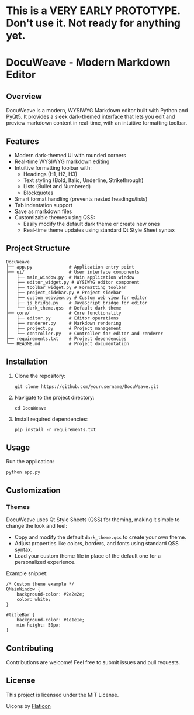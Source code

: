 # This is a VERY EARLY PROTOTYPE. Don't use it. Not ready for anything yet.

# DocuWeave - Modern Markdown Editor

## Overview
DocuWeave is a modern, WYSIWYG Markdown editor built with Python and PyQt5. It provides a sleek dark-themed interface that lets you edit and preview markdown content in real-time, with an intuitive formatting toolbar.

## Features
- Modern dark-themed UI with rounded corners
- Real-time WYSIWYG markdown editing
- Intuitive formatting toolbar with:
  - Headings (H1, H2, H3)
  - Text styling (Bold, Italic, Underline, Strikethrough)
  - Lists (Bullet and Numbered)
  - Blockquotes
- Smart format handling (prevents nested headings/lists)
- Tab indentation support
- Save as markdown files
- Customizable themes using QSS:
  - Easily modify the default dark theme or create new ones
  - Real-time theme updates using standard Qt Style Sheet syntax

## Project Structure
```
DocuWeave
├── app.py              # Application entry point
├── ui/                 # User interface components
│   ├── main_window.py  # Main application window
│   ├── editor_widget.py # WYSIWYG editor component
│   ├── toolbar_widget.py # Formatting toolbar
│   ├── project_sidebar.py # Project sidebar
│   ├── custom_webview.py # Custom web view for editor
│   ├── js_bridge.py    # JavaScript bridge for editor
│   └── dark_theme.qss  # Default dark theme
├── core/               # Core functionality
│   ├── editor.py       # Editor operations
│   ├── renderer.py     # Markdown rendering
│   ├── project.py      # Project management
│   └── controller.py   # Controller for editor and renderer
├── requirements.txt    # Project dependencies
└── README.md           # Project documentation
```

## Installation
1. Clone the repository:
   ```
   git clone https://github.com/yourusername/DocuWeave.git
   ```
2. Navigate to the project directory:
   ```
   cd DocuWeave
   ```
3. Install required dependencies:
   ```
   pip install -r requirements.txt
   ```

## Usage
Run the application:
```
python app.py
```

## Customization
### Themes
DocuWeave uses Qt Style Sheets (QSS) for theming, making it simple to change the look and feel:
- Copy and modify the default `dark_theme.qss` to create your own theme.
- Adjust properties like colors, borders, and fonts using standard QSS syntax.
- Load your custom theme file in place of the default one for a personalized experience.

Example snippet:
```qss
/* Custom theme example */
QMainWindow {
    background-color: #2e2e2e;
    color: white;
}

#titleBar {
    background-color: #1e1e1e;
    min-height: 50px;
}
```

## Contributing
Contributions are welcome! Feel free to submit issues and pull requests.

## License
This project is licensed under the MIT License.

Uicons by <a href="https://www.flaticon.com/uicons">Flaticon</a>